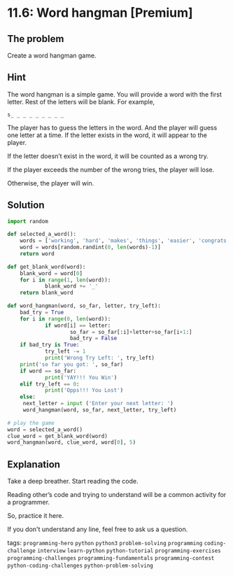 # 11.6: Word hangman [Premium]

## The problem
Create a word hangman game.

## Hint
The word hangman is a simple game. You will provide a word with the first letter. Rest of the letters will be blank. For example, 

`s_ _ _ _ _ _ _ _ _`

The player has to guess the letters in the word. And the player will guess one letter at a time. If the letter exists in the word, it will appear to the player. 

If the letter doesn’t exist in the word, it will be counted as a wrong try. 

If the player exceeds the number of the wrong tries, the player will lose.

Otherwise, the player will win. 

## Solution
```python
import random
 
def selected_a_word():
    words = ['working', 'hard', 'makes', 'things', 'easier', 'congrats', 'programming', 'hero']
    word = words[random.randint(0, len(words)-1)]
    return word
 
def get_blank_word(word):
    blank_word = word[0]
    for i in range(1, len(word)):
            blank_word += '_'
    return blank_word
 
def word_hangman(word, so_far, letter, try_left):
    bad_try = True
    for i in range(0, len(word)):
            if word[i] == letter:
                    so_far = so_far[:i]+letter+so_far[i+1:]
                    bad_try = False
    if bad_try is True:
            try_left -= 1
            print('Wrong Try Left: ', try_left)
    print('so far you got: ', so_far)
    if word == so_far:
            print('YAY!!! You Win')
    elif try_left == 0:
            print('Opps!!! You Lost')
    else:
     next_letter = input ('Enter your next letter: ')
     word_hangman(word, so_far, next_letter, try_left)
 
# play the game
word = selected_a_word()
clue_word = get_blank_word(word)
word_hangman(word, clue_word, word[0], 5)
```

## Explanation
Take a deep breather. Start reading the code. 

Reading other’s code and trying to understand will be a common activity for a programmer. 

So, practice it here. 

If you don't understand any line, feel free to ask us a question. 





tags:  `programming-hero`  `python`  `python3`  `problem-solving`  `programming`  `coding-challenge`  `interview`  `learn-python`  `python-tutorial`  `programming-exercises`  `programming-challenges`  `programming-fundamentals`  `programming-contest`  `python-coding-challenges`  `python-problem-solving`